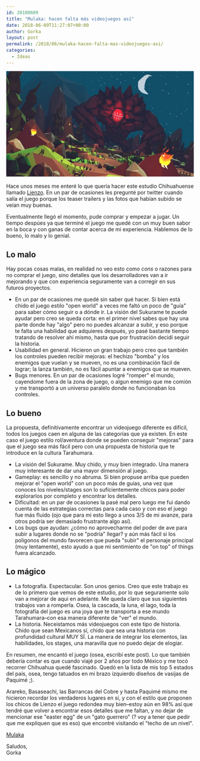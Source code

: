 ```yaml
---
id: 20180609
title: "Mulaka: hacen falta más videojuegos así"
date: 2018-06-09T11:27:07+00:00
author: Gorka
layout: post
permalink: /2018/06/mulaka-hacen-falta-mas-videojuegos-asi/
categories:
  - Ideas
---
```

<img style="margin: auto;" src="/public/img/2018/06/mulaka.jpg" alt="Mulaka" />

Hace unos meses me enteré lo que quería hacer este estudio Chihuahuense llamado [Lienzo](https://www.lienzo.mx/). En un par de ocasiones les pregunté por twitter cuando salía el juego porque los teaser trailers y las fotos que habían subido se veían muy buenas.

Eventualmente llegó el momento, pude comprar y empezar a jugar. Un tiempo despúes ya que terminé el juego me quedé con un muy buen sabor en la boca y con ganas de contar acerca de mi experiencia. Hablemos de lo bueno, lo malo y lo genial.

## Lo malo

Hay pocas cosas malas, en realidad no veo esto como _cons_ o razones para no comprar el juego, sino detalles que los desarrolladores van a ir mejorando y que con experiencia seguramente van a corregir en sus futuros proyectos.

- En un par de ocasiones me quedé sin saber qué hacer. Si bien está chido el juego estilo "open world" a veces me faltó un poco de "guía" para saber cómo seguir o a dónde ir. La visión del Sukurame te puede ayudar pero creo se queda corta: en el primer nivel sabes que hay una parte donde hay "algo" pero no puedes alcanzar a subir, y eso porque te falta una habilidad que adquieres después, yo pasé bastante tiempo tratando de resolver ahí mismo, hasta que por frustración decidí seguir la historia.
- Usabilidad en general. Hicieron un gran trabajo pero creo que también los controles pueden recibir mejoras: el hechizo "bomba" y los enemigos que vuelan y se mueven, no es una combinación fácil de lograr; la lanza también, no es fácil apuntar a enemigos que se mueven.
- Bugs menores. En un par de ocasiones logré "romper" el mundo, cayendome fuera de la zona de juego, o algun enemigo que me comión y me transportó a un universo paralelo donde no funcionaban los controles.

## Lo bueno

La propuesta, definitivamente encontrar un videojuego diferente es difícil, todos los juegos caen en alguna de las categorías que ya existen. En este caso el juego estilo rol/aventura donde se pueden conseguir "mejoras" para que el juego sea más fácil pero con una propuesta de historia que te introduce en la cultura Tarahumara.

- La visión del Sukurame. Muy chido, y muy bien integrado. Una manera muy interesante de dar una mayor dimensión al juego.
- Gameplay: es sencillo y no abruma. Si bien propuse arriba que pueden mejorar el "open world" con un poco más de guías, una vez que conoces los niveles/stages son lo suficientemente chicos para poder explorarlos por completo y encontrar los detalles.
- Dificultad: en un par de ocasiones la pasé mal pero luego me fui dando cuenta de las estrategias correctas para cada caso y con eso el juego fue más fluido (ojo que para mi esto llego a unos 3/5 de mi avanze, para otros podría ser demasiado frustrante algo así).
- Los bugs que ayudan: ¿cómo no aprovecharme del poder de ave para subir a lugares donde no se "podría" llegar? y aún más fácil si los poligonos del mundo favorecen que pueda "subir" el personaje principal (muy lentamente), esto ayudo a que mi sentimiento de "on top" of things fuera alcanzado.

## Lo mágico

- La fotografía. Espectacular. Son unos genios. Creo que este trabajo es de lo primero que vemos de este estudio, por lo que seguramente solo van a mejorar de aqui en adelante. Me queda claro que sus siguientes trabajos van a romperla. Osea, la cascada, la luna, el lago, toda la fotografía del juego es una joya que te transporta a ese mundo Tarahumara–con esa manera diferente de "ver" el mundo.
- La historia. Neceistamos más videojuegos con este tipo de historia. Chido que sean Mexicanos sí, chido que sea una historia con profundidad cultural MUY SÍ. La manera de integrar los elementos, las habilidades, los stages, una maravilla que no puedo dejar de elogiar.

En resumen, me encantó el juego (osea, escribí este post). Lo que también debería contar es que cuando viajé por 2 años por todo México y me tocó recorrer Chihuahua quedé fascinado. Quedó en la lista de mis top 5 estados del país, osea, tengo tatuados en mi brazo izquierdo diseños de vasijas de Paquimé ;).

Arareko, Basaseachi, las Barrancas del Cobre y hasta Paquimé mismo me hicieron recordar los verdaderos lugares en sí, y con el estilo que proponen los chicos de Lienzo el juego redondea muy bien–estoy aún en 98% así que tendré que volver a encontrar esos detalles que me faltan, y no dejar de mencionar ese "easter egg" de un "gato guerrero" (? voy a tener que pedir que me expliquen que es eso) que encontré visitando el "techo de un nivel".

[Mulaka](https://www.lienzo.mx/mulaka/)

Saludos,<br />
Gorka
